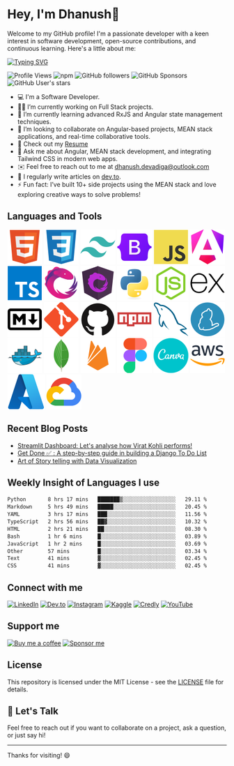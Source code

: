 # Hey, I'm Dhanush👋

Welcome to my GitHub profile! I'm a passionate developer with a keen interest in software development, open-source contributions, and continuous learning. Here's a little about me:

[![Typing SVG](https://readme-typing-svg.herokuapp.com?font=Fira+Code&pause=1000&random=false&width=435&lines=Software+Engineer%F0%9F%8E%93;Front+End+Developer%F0%9F%A7%91%E2%80%8D%F0%9F%92%BB;MEAN+Stack+Developer%F0%9F%9A%80;Learn%2C+Code%2C+Build+%F0%9F%91%BD)](https://git.io/typing-svg)

![Profile Views](https://komarev.com/ghpvc/?username=manthanank&color=brightgreen)
![npm](https://img.shields.io/npm/dt/manthanank)
![GitHub followers](https://img.shields.io/github/followers/dhanushd1998?label=Follow&style=social)
![GitHub Sponsors](https://img.shields.io/github/sponsors/dhanushd1998)
![GitHub User's stars](https://img.shields.io/github/stars/dhanushd1998?affiliations=OWNER&style=social)

- 💻 I'm a Software Developer.
- 🧑‍💻 I’m currently working on Full Stack projects.
- 🌱 I’m currently learning advanced RxJS and Angular state management techniques.
- 👯 I’m looking to collaborate on Angular-based projects, MEAN stack applications, and real-time collaborative tools.
- 📄 Check out my [Resume](https://docs.google.com/document/d/11sC76Q_6oh5pM_LVUjwiPCxsVT7pjAs6hoZoFJf3sLw/edit?usp=sharing)
- 💬 Ask me about Angular, MEAN stack development, and integrating Tailwind CSS in modern web apps.
- ✉️ Feel free to reach out to me at [dhanush.devadiga@outlook.com](dhanush.devadiga@outlook.com)
- 📝 I regularly write articles on [dev.to](https://dev.to/dhanushdevadiga).
- ⚡ Fun fact: I’ve built 10+ side projects using the MEAN stack and love exploring creative ways to solve problems!

## Languages and Tools

<!-- ![HTML5](https://img.shields.io/badge/-HTML5-E34F26?style=for-the-badge&logo=html5&logoColor=white)
![CSS3](https://img.shields.io/badge/-CSS3-1572B6?style=for-the-badge&logo=css3&logoColor=white)
![TailwindCSS](https://img.shields.io/badge/-TailwindCSS-38B2AC?style=for-the-badge&logo=tailwind-css&logoColor=white)
![Bootstrap](https://img.shields.io/badge/-Bootstrap-7952B3?style=for-the-badge&logo=bootstrap&logoColor=white)
![JavaScript](https://img.shields.io/badge/-JavaScript-F7DF1E?style=for-the-badge&logo=javascript&logoColor=black)
![Angular](https://img.shields.io/badge/-Angular-DD0031?style=for-the-badge&logo=angular&logoColor=white)
![Typescript](https://img.shields.io/badge/-Typescript-3178C6?style=for-the-badge&logo=typescript&logoColor=white)
![RxJS](https://img.shields.io/badge/-RxJS-B7178C?style=for-the-badge&logo=reactivex&logoColor=white)
![NgRx](https://img.shields.io/badge/-NgRx-333333?style=for-the-badge&logo=redux&logoColor=white)
![Python](https://img.shields.io/badge/-Python-3776AB?style=for-the-badge&logo=python&logoColor=white)
![Node.js](https://img.shields.io/badge/-Node.js-339933?style=for-the-badge&logo=node.js&logoColor=white)
![Express](https://img.shields.io/badge/-Express-000000?style=for-the-badge&logo=express&logoColor=white)
![Markdown](https://img.shields.io/badge/-Markdown-000000?style=for-the-badge&logo=markdown&logoColor=white)
![Git](https://img.shields.io/badge/-Git-F05032?style=for-the-badge&logo=git&logoColor=white)
![GitHub](https://img.shields.io/badge/-GitHub-181717?style=for-the-badge&logo=github&logoColor=white)
![Npm](https://img.shields.io/badge/-Npm-CB3837?style=for-the-badge&logo=npm&logoColor=white)
![MySQL](https://img.shields.io/badge/-MySQL-4479A1?style=for-the-badge&logo=mysql&logoColor=white)
![Docker](https://img.shields.io/badge/-Docker-2496ED?style=for-the-badge&logo=docker&logoColor=white)
![MongoDB](https://img.shields.io/badge/-MongoDB-47A248?style=for-the-badge&logo=mongodb&logoColor=white)
![CosmosDB](https://img.shields.io/badge/CosmosDB-0052CE?style=for-the-badge&logo=azurecosmosdb&logoColor=white)
![Firebase](https://img.shields.io/badge/-Firebase-FFCA28?style=for-the-badge&logo=firebase&logoColor=white)
![Figma](https://img.shields.io/badge/-Figma-F24E1E?style=for-the-badge&logo=figma&logoColor=white)
![Canva](https://img.shields.io/badge/-Canva-00C4CC?style=for-the-badge&logo=canva&logoColor=white)
![AWS](https://img.shields.io/badge/-AWS-232F3E?style=for-the-badge&logo=amazon-aws&logoColor=white)
![Azure](https://img.shields.io/badge/-Azure-0078D4?style=for-the-badge&logo=microsoft-azure&logoColor=white)
![GCP](https://img.shields.io/badge/-GCP-4285F4?style=for-the-badge&logo=google-cloud&logoColor=white) -->

![HTML5](/assets/svg/html.svg)
![CSS3](/assets/svg/css.svg)
![TailwindCSS](/assets/svg/tailwindcss.svg)
![Bootstrap](/assets/svg/bootstrap.svg)
![JavaScript](/assets/svg/javascript.svg)
![Angular](/assets/svg/angular.svg)
![Typescript](/assets/svg/typescript.svg)
![RxJS](/assets/svg/rxjs.svg)
![NgRx](/assets/svg/ngrx.svg)
![Python](/assets/svg/python.svg)
![Node.js](/assets/svg/nodejs.svg)
![Express](/assets/svg/express.svg)
![Markdown](/assets/svg/markdown.svg)
![Git](/assets/svg/git.svg)
![GitHub](/assets/svg/github.svg)
![Npm](/assets/svg/npm.svg)
![MySQL](/assets/svg/mysql.svg)
![Yarn](/assets/svg/yarn.svg)
![Docker](/assets/svg/docker.svg)
![MongoDB](/assets/svg//mongodb.svg)
![Firebase](/assets/svg/firebase.svg)
![Figma](/assets/svg/figma.svg)
![Canva](/assets/svg/canva.svg)
![AWS](/assets/svg/aws.svg)
![Azure](/assets/svg/azure.svg)
![GCP](/assets/svg/googlecloud.svg)

## Recent Blog Posts

<!-- BLOG-POST-LIST:START -->
- [Streamlit Dashboard: Let's analyse how Virat Kohli performs!](https://dev.to/dhanushdevadiga/streamlit-dashboard-lets-analyse-how-virat-kohli-performs-ian)
- [Get Done ✅ : A step-by-step guide in building a Django To Do List](https://dev.to/dhanushdevadiga/get-done-a-step-by-step-guide-in-building-a-django-to-do-list-2jkd)
- [Art of Story telling with Data Visualization](https://dev.to/dhanushdevadiga/data-visualization-eap)

<!-- BLOG-POST-LIST:END -->

## Weekly Insight of Languages I use

<!--START_SECTION:waka-->

```txt
Python       8 hrs 17 mins   ███████▒░░░░░░░░░░░░░░░░░   29.11 %
Markdown     5 hrs 49 mins   █████░░░░░░░░░░░░░░░░░░░░   20.45 %
YAML         3 hrs 17 mins   ███░░░░░░░░░░░░░░░░░░░░░░   11.56 %
TypeScript   2 hrs 56 mins   ██▓░░░░░░░░░░░░░░░░░░░░░░   10.32 %
HTML         2 hrs 21 mins   ██░░░░░░░░░░░░░░░░░░░░░░░   08.30 %
Bash         1 hr 6 mins     █░░░░░░░░░░░░░░░░░░░░░░░░   03.89 %
JavaScript   1 hr 2 mins     █░░░░░░░░░░░░░░░░░░░░░░░░   03.69 %
Other        57 mins         █░░░░░░░░░░░░░░░░░░░░░░░░   03.34 %
Text         41 mins         ▓░░░░░░░░░░░░░░░░░░░░░░░░   02.45 %
CSS          41 mins         ▓░░░░░░░░░░░░░░░░░░░░░░░░   02.45 %
```

<!--END_SECTION:waka-->

## Connect with me

[![LinkedIn](https://img.shields.io/badge/LinkedIn-0077B5?style=for-the-badge&logo=linkedin&logoColor=white)](https://www.linkedin.com/in/dhanushd1998/)
[![Dev.to](https://img.shields.io/badge/Dev.to-0A0A0A?style=for-the-badge&logo=dev-dot-to&logoColor=white)](https://dev.to/dhanushdevadiga)
[![Instagram](https://img.shields.io/badge/Instagram-E4405F?style=for-the-badge&logo=instagram&logoColor=white)](https://www.instagram.com/d_d_devadiga/)
[![Kaggle](https://img.shields.io/badge/Kaggle-20BEFF?style=for-the-badge&logo=kaggle&logoColor=white)](https://www.kaggle.com/dhanush1998)
[![Credly](https://img.shields.io/badge/Credly-FF6B00?style=for-the-badge&logo=credly&logoColor=white)](https://www.credly.com/users/dhanushd1998)
[![YouTube](https://img.shields.io/badge/YouTube-FF0000?style=for-the-badge&logo=youtube&logoColor=white)](https://www.youtube.com/@dhanushdevadiga98)

## Support me

[![Buy me a coffee](https://img.shields.io/badge/Buy%20me%20a%20coffee-FFDD00?style=for-the-badge&logo=buy-me-a-coffee&logoColor=white)](https://buymeacoffee.com/dhanushdevadiga)
[![Sponsor me](https://img.shields.io/badge/Sponsor%20me-FFDD00?style=for-the-badge&logo=github-sponsors&logoColor=white)]([https://github.com/sponsors/dhanushd98])

## License

This repository is licensed under the MIT License - see the [LICENSE](LICENSE) file for details.

## 💬 Let's Talk

Feel free to reach out if you want to collaborate on a project, ask a question, or just say hi!

---

Thanks for visiting! 😄

